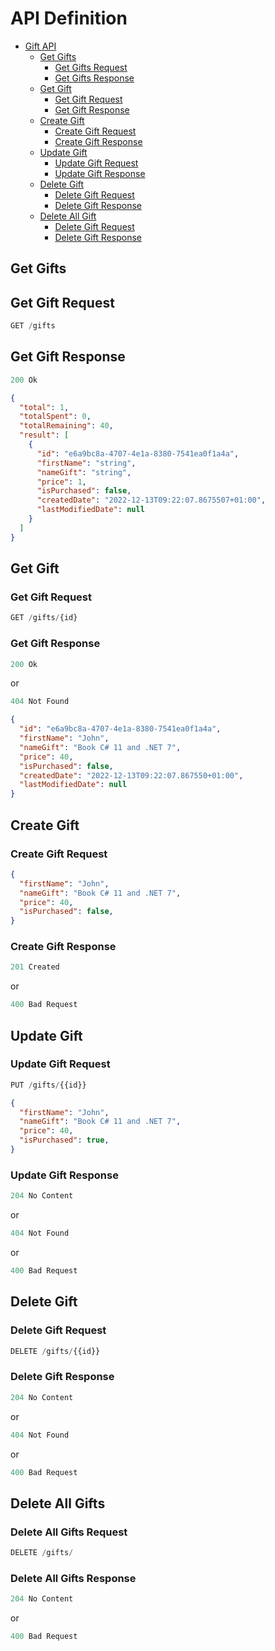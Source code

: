 # API Definition

- [Gift API](#api-definition)
  - [Get Gifts](#get-gift)
    - [Get Gifts Request](#get-gift-request)
    - [Get Gifts Response](#get-gift-response)
  - [Get Gift](#get-gift)
    - [Get Gift Request](#get-gift-request)
    - [Get Gift Response](#get-gift-response)
  - [Create Gift](#create-gift)
    - [Create Gift Request](#create-gift-request)
    - [Create Gift Response](#create-gift-response)
  - [Update Gift](#update-gift)
    - [Update Gift Request](#update-gift-request)
    - [Update Gift Response](#update-gift-response)
  - [Delete Gift](#delete-gift)
    - [Delete Gift Request](#delete-gift-request)
    - [Delete Gift Response](#delete-gift-response)
  - [Delete All Gift](#delete-all-gift)
    - [Delete Gift Request](#delete-all-gift-request)
    - [Delete Gift Response](#delete-all-gift-response)

## Get Gifts

## Get Gift Request

```js
GET /gifts
```

## Get Gift Response
```js
200 Ok
```
```json
{
  "total": 1,
  "totalSpent": 0,
  "totalRemaining": 40,
  "result": [
    {
      "id": "e6a9bc8a-4707-4e1a-8380-7541ea0f1a4a",
      "firstName": "string",
      "nameGift": "string",
      "price": 1,
      "isPurchased": false,
      "createdDate": "2022-12-13T09:22:07.8675507+01:00",
      "lastModifiedDate": null
    }
  ]
}
```

## Get Gift


### Get Gift Request

```js
GET /gifts/{id}
```

### Get Gift Response

```js
200 Ok
```
or
```js
404 Not Found
```


```json
{
  "id": "e6a9bc8a-4707-4e1a-8380-7541ea0f1a4a",
  "firstName": "John",
  "nameGift": "Book C# 11 and .NET 7",
  "price": 40,
  "isPurchased": false,
  "createdDate": "2022-12-13T09:22:07.867550+01:00",
  "lastModifiedDate": null
}
```

## Create Gift

### Create Gift Request

```json
{
  "firstName": "John",
  "nameGift": "Book C# 11 and .NET 7",
  "price": 40,
  "isPurchased": false,
}
```

### Create Gift Response
```js
201 Created
```
or
```js
400 Bad Request
```

## Update Gift

### Update Gift Request
```js
PUT /gifts/{{id}}
```

```json
{
  "firstName": "John",
  "nameGift": "Book C# 11 and .NET 7",
  "price": 40,
  "isPurchased": true,
}
```


### Update Gift Response
```js
204 No Content
```
or
```js
404 Not Found
```
or
```js
400 Bad Request
```

## Delete Gift

### Delete Gift Request

```js
DELETE /gifts/{{id}}
```

### Delete Gift Response

```js
204 No Content
```
or
```js
404 Not Found
```
or
```js
400 Bad Request
```

## Delete All Gifts

### Delete All Gifts Request

```js
DELETE /gifts/
```

### Delete All Gifts Response

```js
204 No Content
```
or
```js
400 Bad Request
```